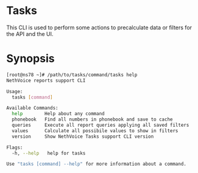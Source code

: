 # Tasks
This CLI is used to perform some actions to precalculate data or filters for the API and the UI.

# Synopsis
```bash
[root@ns78 ~]# /path/to/tasks/command/tasks help
NethVoice reports support CLI

Usage:
  tasks [command]

Available Commands:
  help        Help about any command
  phonebook   Find all numbers in phonebook and save to cache
  queries     Execute all report queries applying all saved filters
  values      Calculate all possibile values to show in filters
  version     Show NethVoice Tasks support CLI version

Flags:
  -h, --help   help for tasks

Use "tasks [command] --help" for more information about a command.
```